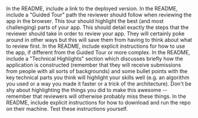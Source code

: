 
In the README, include a link to the deployed version.
In the README, include a "Guided Tour" path the reviewer should follow when reviewing the app in the browser. This tour should highlight the best (and most challenging) parts of your app. This should detail exactly the steps that the reviewer should take in order to review your app. They will certainly poke around in other ways but this will save them from having to think about what to review first.
In the README, include explicit instructions for how to use the app, if different from the Guided Tour or more complex.
In the README, include a "Technical Highlights" section which discusses briefly how the application is constructed (remember that they will receive submissions from people with all sorts of backgrounds) and some bullet points with the key technical parts you think will highlight your skills well (e.g. an algorithm you used or a way you made it faster or a trick of the architecture). Don't be shy about highlighting the things you did to make this awesome -- remember that reviewers will otherwise probably miss these things.
In the README, include explicit instructions for how to download and run the repo on their machine. Test these instructions yourself.
